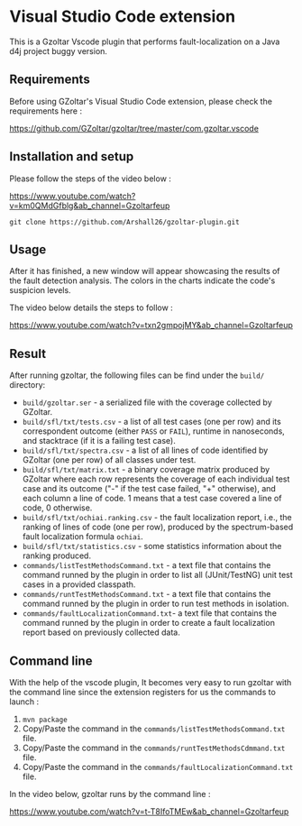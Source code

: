 # Visual Studio Code extension 

This is a Gzoltar Vscode plugin that performs fault-localization on a Java d4j project buggy version.

## Requirements

Before using GZoltar's Visual Studio Code extension, please check the requirements here :

https://github.com/GZoltar/gzoltar/tree/master/com.gzoltar.vscode

## Installation and setup

Please follow the steps of the video below :

https://www.youtube.com/watch?v=km0QMdGfblg&ab_channel=Gzoltarfeup

```
git clone https://github.com/Arshall26/gzoltar-plugin.git
```

## Usage

After it has finished, a new window will appear showcasing the results of the fault detection analysis. The colors in the charts indicate the code's suspicion levels.

The video below details the steps to follow :

https://www.youtube.com/watch?v=txn2gmpojMY&ab_channel=Gzoltarfeup

## Result 

After running gzoltar, the following files can be find under the `build/`
directory:

* `build/gzoltar.ser` - a serialized file with the coverage collected by GZoltar.
* `build/sfl/txt/tests.csv` - a list of all test cases (one per row) and its
  correspondent outcome (either `PASS` or `FAIL`), runtime in nanoseconds, and
  stacktrace (if it is a failing test case).
* `build/sfl/txt/spectra.csv` - a list of all lines of code identified by
  GZoltar (one per row) of all classes under test.
* `build/sfl/txt/matrix.txt` - a binary coverage matrix produced by GZoltar
  where each row represents the coverage of each individual test case and its
  outcome ("-" if the test case failed, "+" otherwise), and each column a line
  of code. 1 means that a test case covered a line of code, 0 otherwise.
* `build/sfl/txt/ochiai.ranking.csv` - the fault localization report, i.e.,
  the ranking of lines of code (one per row), produced by the spectrum-based
  fault localization formula `ochiai`.
* `build/sfl/txt/statistics.csv` - some statistics information about the ranking
  produced.
* `commands/listTestMethodsCommand.txt` - a text file that contains the command runned by the plugin in order to list all (JUnit/TestNG) unit test cases in a provided classpath.
* `commands/runtTestMethodsCommand.txt` - a text file that contains the command runned by the plugin in order to run test methods in isolation.
* `commands/faultLocalizationCommand.txt`- a text file that contains the command runned by the plugin in order to create a fault localization report based on previously collected data.


## Command line

With the help of the vscode plugin, It becomes very easy to run gzoltar with the command line since the extension registers for us the commands to launch :

1. `mvn package`
2. Copy/Paste the command in the `commands/listTestMethodsCommand.txt` file.
3. Copy/Paste the command in the `commands/runtTestMethodsCdmmand.txt` file.
4. Copy/Paste the command in the `commands/faultLocalizationCommand.txt` file.

In the video below, gzoltar runs by the command line :

https://www.youtube.com/watch?v=t-T8IfoTMEw&ab_channel=Gzoltarfeup
